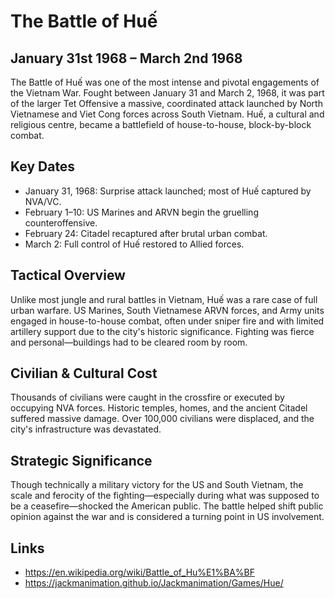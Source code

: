 # The Battle of Huế

## January 31st 1968 – March 2nd 1968

The Battle of Huế was one of the most intense and pivotal engagements of the Vietnam War. Fought between January 31 and March 2, 1968, it was part of the larger Tet Offensive a massive, coordinated attack launched by North Vietnamese and Viet Cong forces across South Vietnam. Huế, a cultural and religious centre, became a battlefield of house-to-house, block-by-block combat.

## Key Dates

- January 31, 1968: Surprise attack launched; most of Huế captured by NVA/VC.
- February 1–10: US Marines and ARVN begin the gruelling counteroffensive.
- February 24: Citadel recaptured after brutal urban combat.
- March 2: Full control of Huế restored to Allied forces.

## Tactical Overview

Unlike most jungle and rural battles in Vietnam, Huế was a rare case of full urban warfare. US Marines, South Vietnamese ARVN forces, and Army units engaged in house-to-house combat, often under sniper fire and with limited artillery support due to the city's historic significance. Fighting was fierce and personal—buildings had to be cleared room by room.

## Civilian & Cultural Cost

Thousands of civilians were caught in the crossfire or executed by occupying NVA forces. Historic temples, homes, and the ancient Citadel suffered massive damage. Over 100,000 civilians were displaced, and the city's infrastructure was devastated.

## Strategic Significance

Though technically a military victory for the US and South Vietnam, the scale and ferocity of the fighting—especially during what was supposed to be a ceasefire—shocked the American public. The battle helped shift public opinion against the war and is considered a turning point in US involvement.

## Links

- https://en.wikipedia.org/wiki/Battle_of_Hu%E1%BA%BF
- https://jackmanimation.github.io/Jackmanimation/Games/Hue/
